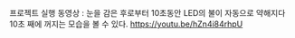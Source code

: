 프로젝트 실행 동영상 : 눈을 감은 후로부터 10초동안 LED의 불이 자동으로 약해지다 10초 째에 꺼지는 모습을 볼 수 있다.
https://youtu.be/hZn4i84rhpU
